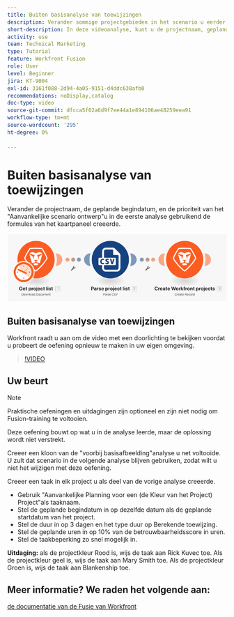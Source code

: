 ```yaml
---
title: Buiten basisanalyse van toewijzingen
description: Verander sommige projectgebieden in het scenario u eerder gebruikend de formules van het kaartpaneel in  [!DNL Adobe Workfront Fusion] creeerde.
short-description: In deze videoanalyse, kunt u de projectnaam, geplande begindatum, en prioriteit van het "Aanvankelijke scenario ontwerp"veranderen u in de eerste analyse gebruikend de formules van het kaartpaneel creeerde.
activity: use
team: Technical Marketing
type: Tutorial
feature: Workfront Fusion
role: User
level: Beginner
jira: KT-9004
exl-id: 3161f088-2d94-4a05-9151-d4ddc638afb0
recommendations: noDisplay,catalog
doc-type: video
source-git-commit: dfcca5f02a6d9f7ee44a1e894106ae48259eea91
workflow-type: tm+mt
source-wordcount: '295'
ht-degree: 0%

---
```


# Buiten basisanalyse van toewijzingen

Verander de projectnaam, de geplande begindatum, en de prioriteit van het &quot;Aanvankelijke scenario ontwerp&quot;u in de eerste analyse gebruikend de formules van het kaartpaneel creeerde.

![ een beeld van het scenario van de Fusie ](assets/understand-the-basics-1.png)

## Buiten basisanalyse van toewijzingen

Workfront raadt u aan om de video met een doorlichting te bekijken voordat u probeert de oefening opnieuw te maken in uw eigen omgeving.

>[!VIDEO](https://video.tv.adobe.com/v/335264/?quality=12&learn=on&enablevpops)


## Uw beurt

>[!NOTE]
>
>Praktische oefeningen en uitdagingen zijn optioneel en zijn niet nodig om Fusion-training te voltooien.

Deze oefening bouwt op wat u in de analyse leerde, maar de oplossing wordt niet verstrekt.

Creeer een kloon van de &quot;voorbij basisafbeelding&quot;analyse u net voltooide. U zult dat scenario in de volgende analyse blijven gebruiken, zodat wilt u niet het wijzigen met deze oefening.

Creeer een taak in elk project u als deel van de vorige analyse creeerde.

* Gebruik &quot;Aanvankelijke Planning voor een (de Kleur van het Project) Project&quot;als taaknaam.
* Stel de geplande begindatum in op dezelfde datum als de geplande startdatum van het project.
* Stel de duur in op 3 dagen en het type duur op Berekende toewijzing.
* Stel de geplande uren in op 10% van de betrouwbaarheidsscore in uren.
* Stel de taakbeperking zo snel mogelijk in.

**Uitdaging:** als de projectkleur Rood is, wijs de taak aan Rick Kuvec toe. Als de projectkleur geel is, wijs de taak aan Mary Smith toe. Als de projectkleur Groen is, wijs de taak aan Blankenship toe.

## Meer informatie? We raden het volgende aan:

[ de documentatie van de Fusie van Workfront ](https://experienceleague.adobe.com/nl/docs/workfront-fusion/using/get-started-with-fusion/understand-workfront-fusion/workfront-fusion-overview)
